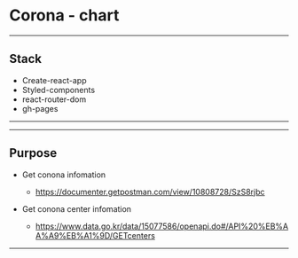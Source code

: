 # Corona - chart

---

## Stack

- Create-react-app
- Styled-components
- react-router-dom
- gh-pages

---

---

## Purpose

- Get conona infomation

  - https://documenter.getpostman.com/view/10808728/SzS8rjbc

- Get conona center infomation
  - https://www.data.go.kr/data/15077586/openapi.do#/API%20%EB%AA%A9%EB%A1%9D/GETcenters

---
